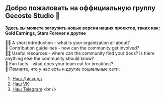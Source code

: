 ## Добро пожаловать на оффициальную группу Gecoste Studio 👋

**Здесь вы можете загрузить новые версии наших проектов, таких как: Gold Earnings, Stars Forever и другие**

🙋‍♀️ A short introduction - what is your organization all about? <br />
🌈 Contribution guidelines - how can the community get involved? <br />
👩‍💻 Useful resources - where can the community find your docs? Is there anything else the community should know? <br />
🍿 Fun facts - what does your team eat for breakfast? <br />
🧙 Помните, что у нас есть и другие социальные сети:
  1. [Наш Дискорд](https://docs.github.com/github/writing-on-github/getting-started-with-writing-and-formatting-on-github/basic-writing-and-formatting-syntax) <br />
  2. [Наш VK](https://vk.com/gecostestudio) <br />
  3. [Наш Telegram]([https://vk.com/gecostestudio](https://t.me/gecoste_studio)https://t.me/gecoste_studio) <br />
